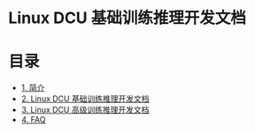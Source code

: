 # Linux DCU 基础训练推理开发文档

# 目录

- [1. 简介](#1---)
- [2. Linux DCU 基础训练推理开发文档](#2---)
- [3. Linux DCU 高级训练推理开发文档](#3---)
- [4. FAQ](#4---)
